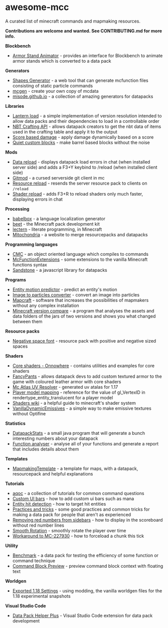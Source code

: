 # awesome-mcc
A curated list of minecraft commands and mapmaking resources.

**Contributions are welcome and wanted. See CONTRIBUTING.md for more info.**

**Blockbench**
- [Armor Stand Animator](https://github.com/DoubleF3lix/Armor-Stand-Animator) - provides an interface for Blockbench to animate armor stands which is converted to a data pack

**Generators**
- [Shapes Generator](https://chencmd.github.io/Shapes-Generator/) - a web tool that can generate mcfunction files consisting of static particle commands
- [mcgen](https://github.com/Arcensoth/mcgen) - create your own copy of mcdata
- [misode.github.io](https://misode.github.io) - a collection of amazing generators for datapacks

**Libraries**
- [Lantern load](https://github.com/LanternMC/load) - a simple implementation of version resolution intended to allow data packs and their dependencies to load in a controllable order
- [NBT Crafting API](https://github.com/BigPapi13/NBT-Crafting-API) - allows datapack creators to get the nbt data of items used in the crafting table and apply it to the output
- [Score based damage](https://github.com/ErrorCraft/Score-Based-Damage/releases) - apply damage dynamically based on a score
- [Quiet custom blocks](https://github.com/Ellivers/QCB) - make barrel based blocks without the noise

**Mods**
- [Data reload](https://www.curseforge.com/minecraft/mc-mods/data-reload) - displays datapack load errors in chat (when installed server side) and adds a F3+Y keybind to /reload (when installed client side)
- [Gitmod](https://github.com/rx-modules/GitMod) - a cursed serverside git client in mc
- [Resource reload](https://github.com/PotatoPresident/resource-reload/tree/1.0.0) - resends the server resource pack to clients on `/reload`
- [Shader reload](https://www.curseforge.com/minecraft/mc-mods/shader-reload) - adds F3+R to reload shaders only much faster, displaying errors in chat

**Processing**
- [babelbox](https://github.com/OrangeUtan/babelbox) - a language localization generator
- [beet](https://github.com/mcbeet/beet) - the Minecraft pack development kit
- [lectern](https://github.com/mcbeet/lectern) - literate programming, in Minecraft
- [Mitochondria](https://mito.thenuclearnexus.live/) - a website to merge resourcepacks and datapacks

**Programming languages**
- [CMC](https://github.com/Command-Master/CMC) - an object oriented language which compiles to commands
- [McFunctionExtensions](https://github.com/cgytrus/MCFunctionExtensions) - some extensions to the vanilla Minecraft functions syntax
- [Sandstone](https://github.com/TheMrZZ/Sandstone) - a javascript library for datapacks

**Programs**
- [Entity motion predictor](https://www.desmos.com/calculator/z7ouukcemh) - predict an entity's motion
- [Image to particles converter](https://github.com/RedCocoon/PythonSiphon/blob/main/minecraft-tools/image_to_particles_converter.py) - convert an image into particles
- [Mapcraft](https://mapcraft.app/) - software that increases the possibilities of mapmakers without any complex installation
- [Minecraft version compare](https://github.com/Plagiatus/mc-version-compare/releases) - a program that analyses the assets and data folders of the jars of two versions and shows you what changed between them

**Resource packs**
- [Negative space font](https://github.com/AmberWat/NegativeSpaceFont/blob/master/README.md) - resource pack with positive and negative sized spaces

**Shaders**
- [Core shaders - Onnowhere](https://github.com/onnowhere/core_shaders) - contains utilities and examples for core shaders
- [FancyPants](https://github.com/Ancientkingg/fancyPants) - allows datapack devs to add custom textured armor to the game with coloured leather armor with core shaders
- [Mc Atlas UV Resolver](https://github.com/OrangeUtan/mc-atlas-uv-resolver/releases) - generated uv atalas for 1.17
- [Player model mapping](https://user-images.githubusercontent.com/30565442/132574881-47defa76-cbe7-420d-9ca4-56b743666eca.png) - reference for the value of gl_VertexID in rendertype_entity_translucent for a player model
- [Shaders wiki](https://github.com/ShockMicro/Minecraft-Shaders/wiki) - a helpful guide to minecraft's shader system
- [VanillaDynamicEmissives](https://github.com/ShockMicro/VanillaDynamicEmissives/) - a simple way to make emissive textures without Optifine

**Statistics**
- [DatapackStats](https://github.com/ICY105/DatapackStats) - a small java program that will generate a bunch interesting numbers about your datapack
- [Function analyser](https://github.com/ErrorCraft/FunctionAnalyser) - analyse all of your functions and generate a report that includes details about them

**Templates**
- [MapmakingTemplate](https://github.com/Plagiatus/MapmakingTemplate) - a template for maps, with a datapack, resourcepack and helpful explanations

**Tutorials**
- [aqoc](https://aqoc.github.io) - a collection of tutorials for common command questions
- [Custom UI bars](https://www.youtube.com/watch?v=EL2X6ppZSCQ) - how to add custom ui bars such as mana
- [Entity hit detection](https://www.youtube.com/watch?v=YZfCBBvOMN4) - how to target hit entities
- [Practices and tricks](https://gist.github.com/Ellivers/762822ee452f1beb058f044ec3139d73) - some good practices and common tricks for making a data pack for people that aren't as experienced
- [Removing red numbers from sidebars](https://www.youtube.com/watch?v=dD6V0bKf-Bc) - how to display in the scoreboard without red number lines
- [Smooth Rotation](https://www.youtube.com/watch?v=xamAY7fpgeQ) - smoothly rotate the player over time
- [Workaround to MC-227930](https://gist.github.com/GrantGryczan/f0a51fc195f76da570d67826974bf2de#file-guide-to-working-around-mc-227930-md) - how to forceload a chunk this tick

**Utility**
- [Benchmark](https://www.planetminecraft.com/data-pack/benchmark-a-data-pack-for-testing-function-efficiency/) - a data pack for testing the efficiency of some function or command technique
- [Command Block Preview](https://www.planetminecraft.com/data-pack/command-block-preview/) - preview command block context with floating text

**Worldgen**
- [Exported 1.18 Settings](https://github.com/misode/vanilla-worldgen/tree/1.18-experimental) - using modding, the vanilla worldgen files for the 1.18 experimental snapshots

**Visual Studio Code**
- [Data Pack Helper Plus](https://marketplace.visualstudio.com/items?itemName=SPGoding.datapack-language-server) - Visual Studio Code extension for data pack development
